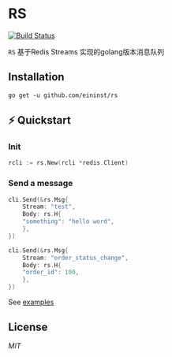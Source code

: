 # RS

[![Build Status](https://travis-ci.org/ivpusic/grpool.svg?branch=master)](https://github.com/infinitasx/easi-go-aws)

`RS` 基于Redis Streams 实现的golang版本消息队列

## Installation
```text
go get -u github.com/eininst/rs
```
## ⚡ Quickstart

### Init

```go
rcli := rs.New(rcli *redis.Client)
```


### Send a message
```go
cli.Send(&rs.Msg{
    Stream: "test",
    Body: rs.H{
    "something": "hello word",
    },
})

cli.Send(&rs.Msg{
    Stream: "order_status_change",
    Body: rs.H{
    "order_id": 100,
    },
})
```

See [examples](/examples)

## License
*MIT*